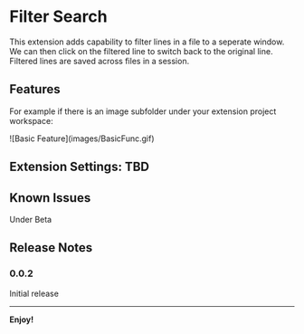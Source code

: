 # Filter Search

This extension adds capability to filter lines in a file to a seperate window. We can then click on the filtered line to switch back to the original line. Filtered lines are saved across files in a session.

## Features

For example if there is an image subfolder under your extension project workspace:

\!\[Basic Feature\]\(images/BasicFunc.gif\)

<!-- > Tip: Many popular extensions utilize animations. This is an excellent way to show off your extension! We recommend short, focused animations that are easy to follow. -->

## Extension Settings: TBD

<!-- Include if your extension adds any VS Code settings through the `contributes.configuration` extension point.

For example:

This extension contributes the following settings:

* `myExtension.enable`: enable/disable this extension
* `myExtension.thing`: set to `blah` to do something -->

## Known Issues

Under Beta

## Release Notes

### 0.0.2

Initial release

-----------------------------------------------------------------------------------------------------------
<!-- ## Following extension guidelines

Ensure that you've read through the extensions guidelines and follow the best practices for creating your extension.

* [Extension Guidelines](https://code.visualstudio.com/api/references/extension-guidelines)

## Working with Markdown

**Note:** You can author your README using Visual Studio Code.  Here are some useful editor keyboard shortcuts:

* Split the editor (`Cmd+\` on macOS or `Ctrl+\` on Windows and Linux)
* Toggle preview (`Shift+CMD+V` on macOS or `Shift+Ctrl+V` on Windows and Linux)
* Press `Ctrl+Space` (Windows, Linux, macOS) to see a list of Markdown snippets

### For more information

* [Visual Studio Code's Markdown Support](http://code.visualstudio.com/docs/languages/markdown)
* [Markdown Syntax Reference](https://help.github.com/articles/markdown-basics/)
 -->
**Enjoy!**

